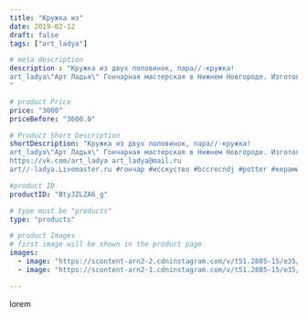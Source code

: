 ```yaml
---
title: "Кружка из"
date: 2019-02-12
draft: false
tags: ["art_ladya"]

# meta description
description : "Кружка из двух половинок, пара//-кружка! 
art_ladya\"Арт Ладья\" Гончарная мастерская в Нижнем Новгороде. Изготовление керамики и мастер//-классы по обучению. 
"

# product Price
price: "3000"
priceBefore: "3600.0"

# Product Short Description
shortDescription: "Кружка из двух половинок, пара//-кружка! 
art_ladya\"Арт Ладья\" Гончарная мастерская в Нижнем Новгороде. Изготовление керамики и мастер//-классы по обучению. 
https://vk.com/art_ladya art_ladya@mail.ru 
art//-ladya.Livemaster.ru #гончар #исскуство #bccrecndj #potter #керамикадляинтерьера #керамикаручнаяработа #гончарнаямастерская #керамиканазаказ #handmade #посудаизглины #керамика #гончарнаяпосуда #эксклюзивнаякерамика #dishes #decor #ceramicar #mug #claygoods #tankard #earthenware #ceramic #design #кружка #magic #restaurant #ceramicart #магия #pint #clay #авторскаякерамика"

#product ID
productID: "BtyJZLZA6_g"

# type must be "products"
type: "products"

# product Images
# first image will be shown in the product page
images:
  - image: "https://scontent-arn2-2.cdninstagram.com/v/t51.2885-15/e35/51674695_116207889478673_1438987120555180046_n.jpg?tp=1&_nc_ht=scontent-arn2-2.cdninstagram.com&_nc_cat=105&_nc_ohc=Xl-ML-hbxRUAX9hVWLY&ccb=7-4&oh=d784a9c6c2c928fd8bdbc71f1b0ec672&oe=60835BFA&_nc_sid=83d603&ig_cache_key=MTk3NzY4NDQ5NDE5ODc1NTgwNA%3D%3D.2-ccb7-4"
  - image: "https://scontent-arn2-1.cdninstagram.com/v/t51.2885-15/e35/50758924_305599670143551_2472487528681493465_n.jpg?tp=1&_nc_ht=scontent-arn2-1.cdninstagram.com&_nc_cat=103&_nc_ohc=S2h_Ls47azsAX_bvBCU&ccb=7-4&oh=20de510ee7aebc72ae5eb46190d4d531&oe=6083B347&_nc_sid=83d603&ig_cache_key=MTk3NzY4NDQ5NDE5MDI2NzQ1Nw%3D%3D.2-ccb7-4"

---
```

lorem

